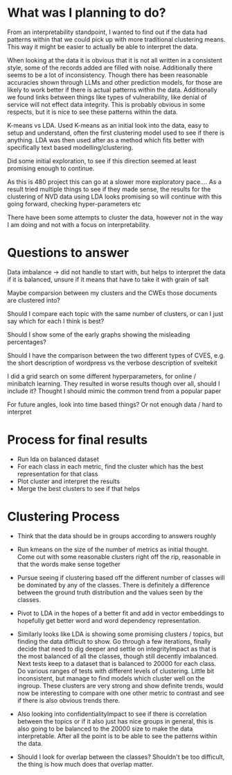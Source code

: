 # What  was I planning to do?

From an interpretability standpoint, I wanted to find out if the data had patterns within that we
could pick up with more traditional clustering means. This way it might be easier to actually be
able to interpret the data.

When looking at the data it is obvious that it is not all written in a consistent style, some of the
records added are filled with noise. Additionally there seems to be a lot of inconsistency. Though
there has been reasonable accuracies shown through LLMs and other prediction models, for those are
likely to work better if there is actual patterns within the data. Additionally we found links
between things like types of vulnerability, like denial of service will not effect data integrity.
This is probably obvious in some respects, but it is nice to see these patterns within the data.

K-means vs LDA. Used K-means as an initial look into the data, easy to setup and understand, often
the first clustering model used to see if there is anything. LDA was then used after as a method
which fits better with specifically text based modelling/clustering.

Did some initial exploration, to see if this direction seemed at least promising enough to continue. 

As this is 480 project this can go at a slower more exploratory pace.... As a result tried multiple
things to see if they made sense, the results for the clustering of NVD data using LDA looks
promising so will continue with this going forward, checking hyper-parameters etc

There have been some attempts to cluster the data, however not in the way I am doing and not with a
focus on interpretability.

# Questions to answer

Data imbalance -> did not handle to start with, but helps to interpret the data if it is balanced,
unsure if it means that have to take it with grain of salt

Maybe comparsion between my clusters and the CWEs those
documents are clustered into?

Should I compare each topic with the same number of clusters, or can I just say which for each I
think is best?

Should I show some of the early graphs showing the misleading percentages?

Should I have the comparison between the two different types of CVES, e.g. the short description of
wordpress vs the verbose description of sveltekit

I did a grid search on some different hyperparameters, for online / minibatch learning. They
resulted in worse results though over all, should I include it? Thought I should mimic the common
trend from a popular paper

For future angles, look into time based things? Or not enough data / hard to interpret

# Process for final results

- Run lda on balanced dataset
- For each class in each metric, find the cluster which has the best representation for that class
- Plot cluster and interpret the results
- Merge the best clusters to see if that helps

# Clustering Process 

- Think that the data should be in groups according to answers roughly

- Run kmeans on the size of the number of metrics as initial thought. Come out with some reasonable
  clusters right off the rip, reasonable in that the words make sense together

- Pursue seeing if clustering based off the different number of classes will be dominated by any of
  the classes. There is definitely a difference between the ground truth distribution and the values
  seen by the classes.

- Pivot to LDA in the hopes of a better fit and add in vector embeddings to hopefully get better
  word and word dependency representation.

- Similarly looks like LDA is showing some promising clusters / topics, but finding the data
difficult to show. Go through a few iterations, finally decide that need to dig deeper and settle on
integrityImpact as that is the most balanced of all the classes, though still decently imbalanced.
Next tests keep to a dataset that is balanced to 20000 for each class. Do various ranges of tests
with different levels of clustering. Little bit inconsistent, but manage to find models which
cluster well on the ingroup. These clusters are very strong and show definite trends, would now be
interesting to compare with one other metric to contrast and see if there is also obvious trends
there.


- Also looking into confidentialityImpact to see if there is correlation between the topics or if it
  also just has nice groups in general, this is also going to be balanced to the 20000 size to make
  the data interpretable. After all the point is to be able to see the patterns within the data. 

- Should I look for overlap between the classes? Shouldn't be too difficult, the thing is how much
does that overlap matter.



